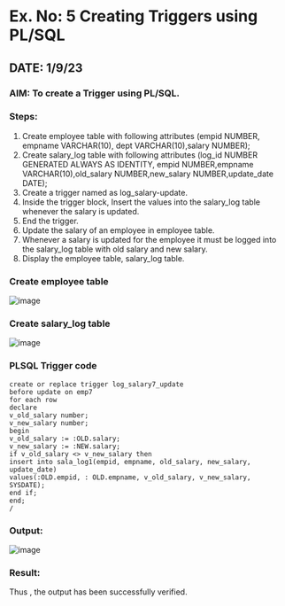 # Ex. No: 5 Creating Triggers using PL/SQL
## DATE: 1/9/23
### AIM: To create a Trigger using PL/SQL.

### Steps:
1. Create employee table with following attributes (empid NUMBER, empname VARCHAR(10), dept VARCHAR(10),salary NUMBER);
2. Create salary_log table with following attributes (log_id NUMBER GENERATED ALWAYS AS IDENTITY, empid NUMBER,empname VARCHAR(10),old_salary NUMBER,new_salary NUMBER,update_date DATE);
3. Create a trigger named as log_salary-update.
4. Inside the trigger block, Insert the values into the salary_log table whenever the salary is updated.
5. End the trigger.
6. Update the salary of an employee in employee table.
7. Whenever a salary is updated for the employee it must be logged into the salary_log table with old salary and new salary.
8. Display the employee table, salary_log table.

### Create employee table
![image](https://github.com/ganeshshanmugavel27/Ex-No-5-Creating-Triggers-using-PL-SQL/assets/122046208/8a541cda-2cec-4981-a3a7-c4e0dbf627fc)


### Create salary_log table

![image](https://github.com/ganeshshanmugavel27/Ex-No-5-Creating-Triggers-using-PL-SQL/assets/122046208/04b9f8a5-5b5f-4c9c-adb6-aef7932722ee)



### PLSQL Trigger code
```set serveroutput on
create or replace trigger log_salary7_update
before update on emp7
for each row
declare
v_old_salary number;
v_new_salary number;
begin
v_old_salary := :OLD.salary;
v_new_salary := :NEW.salary;
if v_old_salary <> v_new_salary then
insert into sala_log1(empid, empname, old_salary, new_salary, update_date)
values(:OLD.empid, : OLD.empname, v_old_salary, v_new_salary, SYSDATE);
end if;
end;
/
```
### Output:
![image](https://github.com/ganeshshanmugavel27/Ex-No-5-Creating-Triggers-using-PL-SQL/assets/122046208/b70dc2b9-dcc7-477e-8929-c00f0d63e29e)



### Result:
Thus , the output has been successfully verified.
